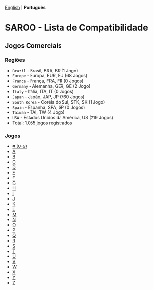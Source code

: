 [English](../en-us/README.md) | **Português**

# SAROO - Lista de Compatibilidade

## Jogos Comerciais

### Regiões

- `Brazil` - Brasil, BRA, BR (1 Jogo)
- `Europe` - Europa, EUR, EU (68 Jogos)
- `France` - França, FRA, FR (0 Jogos)
- `Germany` - Alemanha, GER, GE (2 Jogo)
- `Italy` - Itália, ITA, IT (0 Jogos)
- `Japan` - Japão, JAP, JP (760 Jogos)
- `South Korea` - Coréia do Sul, STK, SK (1 Jogo)
- `Spain` - Espanha, SPA, SP (0 Jogos)
- `Taiwan` - TAI, TW (4 Jogo)
- `USA` - Estados Unidos da América, US (219 Jogos)
- Total: 1.055 jogos registrados

### Jogos

- [# (0-9)](09.md)
- [A](A.md)
- [B](B.md)
- [C](C.md)
- [D](D.md)
- [E](E.md)
- [F](F.md)
- [G](G.md)
- [H](H.md)
- [I](I.md)
- [J](J.md)
- [K](K.md)
- [L](L.md)
- [M](M.md)
- [N](N.md)
- [O](O.md)
- [P](P.md)
- [Q](Q.md)
- [R](R.md)
- [S](S.md)
- [T](T.md)
- [U](U.md)
- [V](V.md)
- [W](W.md)
- [X](X.md)
- [Y](Y.md)
- [Z](Z.md)
